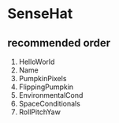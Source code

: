 # SenseHat
## recommended order

1. HelloWorld
2. Name
3. PumpkinPixels
4. FlippingPumpkin
5. EnvironmentalCond
6. SpaceConditionals
7. RollPitchYaw
